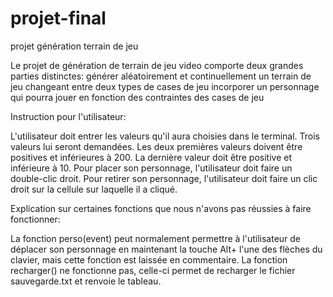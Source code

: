 # projet-final
projet génération terrain de jeu

Le projet de génération de terrain de jeu video comporte deux grandes parties distinctes: 
  générer aléatoirement et continuellement un terrain de jeu changeant entre deux types de cases de jeu
  incorporer un personnage qui pourra jouer en fonction des contraintes des cases de jeu

Instruction pour l'utilisateur:

L'utilisateur doit entrer les valeurs qu'il aura choisies dans le terminal.
Trois valeurs lui seront demandées.
Les deux premières valeurs doivent être positives et inférieures à 200.
La dernière valeur doit être positive et inférieure à 10.
Pour placer son personnage, l'utilisateur doit faire un double-clic droit. 
Pour retirer son personnage, l'utilisateur doit faire un clic droit sur la cellule sur laquelle il a cliqué.

Explication sur certaines fonctions que nous n'avons pas réussies à faire fonctionner:

La fonction perso(event) peut normalement permettre à l'utilisateur de déplacer son personnage en maintenant la touche Alt+ l'une des flèches du clavier, mais cette fonction est laissée en commentaire.
La fonction recharger() ne fonctionne pas, celle-ci permet de recharger le fichier sauvegarde.txt et renvoie le tableau.
